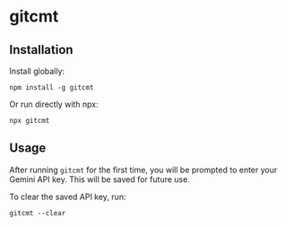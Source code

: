# gitcmt

## Installation

Install globally:
```
npm install -g gitcmt
```

Or run directly with npx:
```
npx gitcmt
```

## Usage

After running `gitcmt` for the first time, you will be prompted to enter your Gemini API key. This will be saved for future use.

To clear the saved API key, run:
```
gitcmt --clear
```
